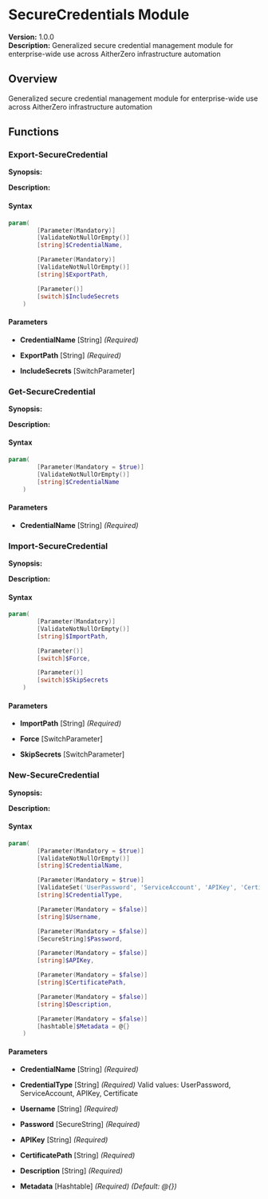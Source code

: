 # SecureCredentials Module

**Version:** 1.0.0  
**Description:** Generalized secure credential management module for enterprise-wide use across AitherZero infrastructure automation

## Overview

Generalized secure credential management module for enterprise-wide use across AitherZero infrastructure automation

## Functions

### Export-SecureCredential

**Synopsis:** 

**Description:**


#### Syntax
```powershell
param(
        [Parameter(Mandatory)]
        [ValidateNotNullOrEmpty()]
        [string]$CredentialName,

        [Parameter(Mandatory)]
        [ValidateNotNullOrEmpty()]
        [string]$ExportPath,

        [Parameter()]
        [switch]$IncludeSecrets
    )
```

#### Parameters

- **CredentialName** [String] *(Required)*

- **ExportPath** [String] *(Required)*

- **IncludeSecrets** [SwitchParameter]


### Get-SecureCredential

**Synopsis:** 

**Description:**


#### Syntax
```powershell
param(
        [Parameter(Mandatory = $true)]
        [ValidateNotNullOrEmpty()]
        [string]$CredentialName
    )
```

#### Parameters

- **CredentialName** [String] *(Required)*


### Import-SecureCredential

**Synopsis:** 

**Description:**


#### Syntax
```powershell
param(
        [Parameter(Mandatory)]
        [ValidateNotNullOrEmpty()]
        [string]$ImportPath,

        [Parameter()]
        [switch]$Force,

        [Parameter()]
        [switch]$SkipSecrets
    )
```

#### Parameters

- **ImportPath** [String] *(Required)*

- **Force** [SwitchParameter]

- **SkipSecrets** [SwitchParameter]


### New-SecureCredential

**Synopsis:** 

**Description:**


#### Syntax
```powershell
param(
        [Parameter(Mandatory = $true)]
        [ValidateNotNullOrEmpty()]
        [string]$CredentialName,

        [Parameter(Mandatory = $true)]
        [ValidateSet('UserPassword', 'ServiceAccount', 'APIKey', 'Certificate')]
        [string]$CredentialType,

        [Parameter(Mandatory = $false)]
        [string]$Username,

        [Parameter(Mandatory = $false)]
        [SecureString]$Password,

        [Parameter(Mandatory = $false)]
        [string]$APIKey,

        [Parameter(Mandatory = $false)]
        [string]$CertificatePath,

        [Parameter(Mandatory = $false)]
        [string]$Description,

        [Parameter(Mandatory = $false)]
        [hashtable]$Metadata = @{}
    )
```

#### Parameters

- **CredentialName** [String] *(Required)*

- **CredentialType** [String] *(Required)*
  Valid values: UserPassword, ServiceAccount, APIKey, Certificate

- **Username** [String] *(Required)*

- **Password** [SecureString] *(Required)*

- **APIKey** [String] *(Required)*

- **CertificatePath** [String] *(Required)*

- **Description** [String] *(Required)*

- **Metadata** [Hashtable] *(Required)* *(Default: @{})*


